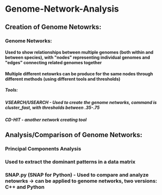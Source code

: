 # Genome-Network-Analysis
## Creation of Genome Netowrks:

### Genome Networks:
#### Used to show relationships between multiple genomes (both within and between species), with "nodes" representing individual genomes and "edges" connecting related genomes together
#### Multiple different netowrks can be produce for the same nodes through different methods (using different tools and thresholds)
##### Tools:
##### VSEARCH/USEARCH - Used to create the genome networks, command is cluster_fast, with thresholds between .35-.75
##### CD-HIT - another network creating tool



## Analysis/Comparison of Genome Networks:
### Principal Components Analysis
### Used to extract the dominant patterns in a data matrix
### SNAP.py (SNAP for Python) - Used to compare and analyze netowrks -> can be applied to genome networks, two versions: C++ and Python

